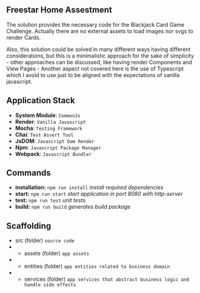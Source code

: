 ## Freestar Home Assestment

The solution provides the necessary code for the Blackjack Card Game Challenge.
Actually there are no external assets to load images nor svgs to render Cards.

Also, this solution could be solved in many different ways having different considerations, but this is a minimalistic approach for the sake of simplicity - other approaches can be discussed, like having render Components and View Pages -
Another aspect not covered here is the use of Typescript which I avoid to use just to be aligned with the expectations of vanilla javascript.


## Application Stack

- **System Module**: `CommonJs`
- **Render**: `Vanilla Javascript`
- **Mocha**: `Testing Framework`
- **Chai**: `Test Assert Tool`
- **JsDOM**: `Javascript Dom Render`
- **Npm**: `Javascript Package Manager`
- **Webpack**: `Javascript Bundler`

## Commands
* **installation:** `npm run install` *install required dependencies*
* **start:** `npm run start` *start application in port 8080 with http-server*
* **test:** `npm run test` *unit tests*
* **build:** `npm run build` *generates build package*

## Scaffolding
* src (folder) `source code`
* * assets (folder) `app assets`
* * entities (folder) `app entities related to business domain`
* * services (folder) `app services that abstract business logic and handle side effects`
